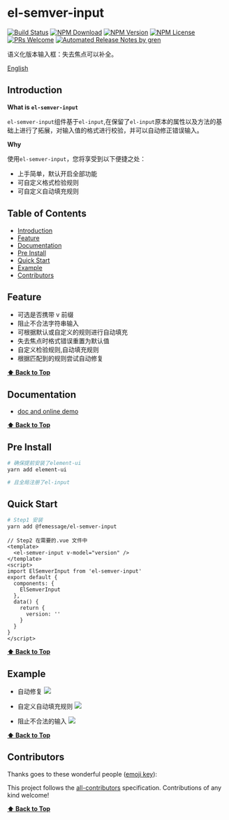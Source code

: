 # el-semver-input

[![Build Status](https://travis-ci.com/FEMessage/el-semver-input.svg?branch=master)](https://travis-ci.com/FEMessage/el-semver-input)
[![NPM Download](https://img.shields.io/npm/dm/@femessage/el-semver-input.svg)](https://www.npmjs.com/package/@femessage/el-semver-input)
[![NPM Version](https://img.shields.io/npm/v/@femessage/el-semver-input.svg)](https://www.npmjs.com/package/@femessage/el-semver-input)
[![NPM License](https://img.shields.io/npm/l/@femessage/el-semver-input.svg)](https://github.com/FEMessage/el-semver-input/blob/master/LICENSE)
[![PRs Welcome](https://img.shields.io/badge/PRs-welcome-brightgreen.svg)](https://github.com/FEMessage/el-semver-input/pulls)
[![Automated Release Notes by gren](https://img.shields.io/badge/%F0%9F%A4%96-release%20notes-00B2EE.svg)](https://github-tools.github.io/github-release-notes/)

语义化版本输入框：失去焦点可以补全。

[](https://cdn.nlark.com/yuque/0/2019/gif/224563/1561953196140-1fec3064-560c-4001-9f88-366be556cab8.gif#align=left&display=inline&height=87&originHeight=87&originWidth=1131&size=0&status=done&width=1131)

[English](./README-en.md)

## Introduction

**What is `el-semver-input`**

`el-semver-input`组件基于`el-input`,在保留了`el-input`原本的属性以及方法的基础上进行了拓展，对输入值的格式进行校验，并可以自动修正错误输入。

**Why**

使用`el-semver-input`，您将享受到以下便捷之处：

* 上手简单，默认开启全部功能
* 可自定义格式检验规则
* 可自定义自动填充规则

## Table of Contents <!-- omit in toc -->

* [Introduction](#introduction)
* [Feature](#feature)
* [Documentation](#documentation)
* [Pre Install](#pre-install)
* [Quick Start](#quick-start)
* [Example](#example)
* [Contributors](#contributors)

## Feature

* 可选是否携带 v 前缀
* 阻止不合法字符串输入
* 可根据默认或自定义的规则进行自动填充
* 失去焦点时格式错误重置为默认值
* 自定义检验规则,自动填充规则
* 根据匹配到的规则尝试自动修复

**[⬆ Back to Top](#table-of-contents)**

## Documentation

* [doc and online demo](https://femessage.github.io/el-semver-input/)

**[⬆ Back to Top](#table-of-contents)**

## Pre Install

```sh
# 确保提前安装了element-ui
yarn add element-ui

# 且全局注册了el-input
```

## Quick Start

```sh
# Step1 安装
yarn add @femessage/el-semver-input
```

```vue
// Step2 在需要的.vue 文件中
<template>
  <el-semver-input v-model="version" />
</template>
<script>
import ElSemverInput from 'el-semver-input'
export default {
  components: {
    ElSemverInput
  },
  data() {
    return {
      version: ''
    }
  }
}
</script>
```

**[⬆ Back to Top](#table-of-contents)**

## Example

* 自动修复
  ![](https://cdn.nlark.com/yuque/0/2019/gif/224563/1561953196250-1506ad60-6111-48b6-a4ca-0cdb17fc8b06.gif#align=left&display=inline&height=603&originHeight=603&originWidth=1261&size=0&status=done&width=1261)

* 自定义自动填充规则
  ![](https://cdn.nlark.com/yuque/0/2019/gif/224563/1561953196274-3c1fd76a-f0f8-4706-a3af-c8ae0b606d79.gif#align=left&display=inline&height=603&originHeight=603&originWidth=1261&size=0&status=done&width=1261)

* 阻止不合法的输入
  ![](https://cdn.nlark.com/yuque/0/2019/gif/224563/1561953196218-47085f92-e8e3-4ddb-8596-c7d3b0b2f6f9.gif#align=left&display=inline&height=603&originHeight=603&originWidth=1261&size=0&status=done&width=1261)

**[⬆ Back to Top](#table-of-contents)**

## Contributors

Thanks goes to these wonderful people ([emoji key](https://allcontributors.org/docs/en/emoji-key)):

<!-- ALL-CONTRIBUTORS-LIST:START - Do not remove or modify this section -->

<!-- prettier-ignore -->
<!-- ALL-CONTRIBUTORS-LIST:END -->

This project follows the [all-contributors](https://github.com/all-contributors/all-contributors) specification. Contributions of any kind welcome!

**[⬆ Back to Top](#table-of-contents)**
